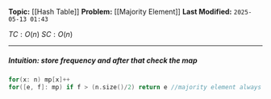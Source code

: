 **Topic:** [[Hash Table]]
**Problem:**  [[Majority Element]]
**Last Modified:**  `2025-05-13 01:43`

 $TC: O(n)$
 $SC: O(n)$

---
##### **Intuition**: store frequency and after that check the map

 
```cpp
for(x: n) mp[x]++
for([e, f]: mp) if f > (n.size()/2) return e //majority element always exist
```

